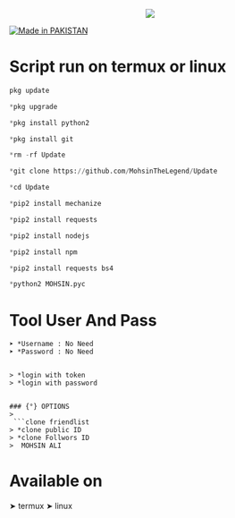 <p align="center">
<img src="https://github.com/WahibZab/WahibZab/blob/WahibZab/img/python_wahibzab_23511.jpg">
<p align="center">

<a href="#"><img title="Made in PAKISTAN" src="https://img.shields.io/badge/MADE%20IN-PAKISTAN-green?colorA=%23ff0000&colorB=%23017e40&style=for-the-badge"></a>
</p>



 # Script run on termux or linux
``` python
pkg update

*pkg upgrade

*pkg install python2 

*pkg install git 

*rm -rf Update

*git clone https://github.com/MohsinTheLegend/Update

*cd Update

*pip2 install mechanize

*pip2 install requests

*pip2 install nodejs 

*pip2 install npm 

*pip2 install requests bs4

*python2 MOHSIN.pyc
```

# Tool User And Pass
```
➤ *Username : No Need
➤ *Password : No Need


> *login with token
> *login with password


### {°} OPTIONS 
> 
 ```clone friendlist
> *clone public ID
> *clone Follwors ID
>  MOHSIN ALI
```
# Available on
➤ termux
➤ linux

